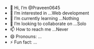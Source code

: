 - 👋 Hi, I’m @Praveen0645
- 👀 I’m interested in ...Web development 
- 🌱 I’m currently learning ...Nothing
- 💞️ I’m looking to collaborate on ...Solo
- 📫 How to reach me ...Never
- 😄 Pronouns: ...
- ⚡ Fun fact: ...

<!---
Praveen0645/Praveen0645 is a ✨ special ✨ repository because its `README.md` (this file) appears on your GitHub profile.
You can click the Preview link to take a look at your changes.
--->
